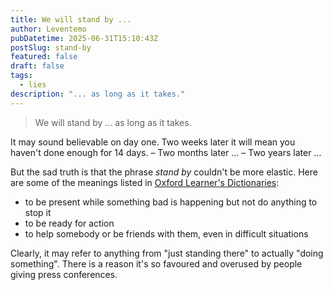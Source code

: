 ```yaml
---
title: We will stand by ...
author: Leventemo
pubDatetime: 2025-06-31T15:10:43Z
postSlug: stand-by
featured: false
draft: false
tags:
  - lies
description: "... as long as it takes."
---
```


>We will stand by ... as long as it takes.

It may sound believable on day one. Two weeks later it will mean you haven't done enough for 14 days. – Two months later ... – Two years later ...

But the sad truth is that the phrase _stand by_ couldn't be more elastic. Here are some of the meanings listed in [Oxford Learner's Dictionaries](https://www.oxfordlearnersdictionaries.com/definition/english/stand-by?q=stand+by):
* to be present while something bad is happening but not do anything to stop it
* to be ready for action
* to help somebody or be friends with them, even in difficult situations

Clearly, it may refer to anything from "just standing there" to actually "doing something". There is a reason it's so favoured and overused by people giving press conferences.
